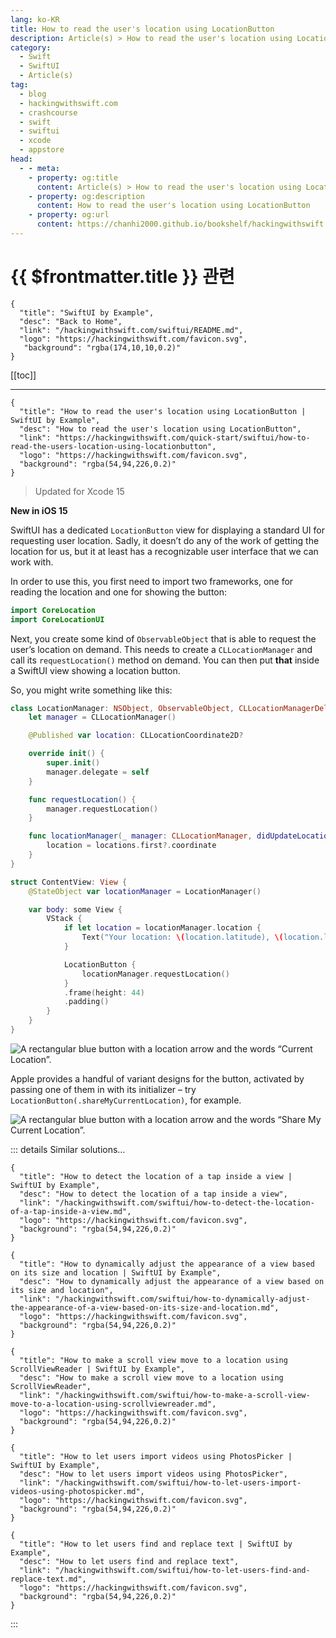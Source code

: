 ```yaml
---
lang: ko-KR
title: How to read the user's location using LocationButton
description: Article(s) > How to read the user's location using LocationButton
category:
  - Swift
  - SwiftUI
  - Article(s)
tag: 
  - blog
  - hackingwithswift.com
  - crashcourse
  - swift
  - swiftui
  - xcode
  - appstore
head:
  - - meta:
    - property: og:title
      content: Article(s) > How to read the user's location using LocationButton
    - property: og:description
      content: How to read the user's location using LocationButton
    - property: og:url
      content: https://chanhi2000.github.io/bookshelf/hackingwithswift.com/swiftui/how-to-read-the-users-location-using-locationbutton.html
---
```


# {{ $frontmatter.title }} 관련

```component VPCard
{
  "title": "SwiftUI by Example",
  "desc": "Back to Home",
  "link": "/hackingwithswift.com/swiftui/README.md",
  "logo": "https://hackingwithswift.com/favicon.svg",
   "background": "rgba(174,10,10,0.2)"
}
```

[[toc]]

---

```component VPCard
{
  "title": "How to read the user's location using LocationButton | SwiftUI by Example",
  "desc": "How to read the user's location using LocationButton",
  "link": "https://hackingwithswift.com/quick-start/swiftui/how-to-read-the-users-location-using-locationbutton",
  "logo": "https://hackingwithswift.com/favicon.svg",
  "background": "rgba(54,94,226,0.2)"
}
```

> Updated for Xcode 15

**New in iOS 15**

SwiftUI has a dedicated `LocationButton` view for displaying a standard UI for requesting user location. Sadly, it doesn’t do any of the work of getting the location for us, but it at least has a recognizable user interface that we can work with.

In order to use this, you first need to import two frameworks, one for reading the location and one for showing the button:

```swift
import CoreLocation
import CoreLocationUI
```

Next, you create some kind of `ObservableObject` that is able to request the user’s location on demand. This needs to create a `CLLocationManager` and call its `requestLocation()` method on demand. You can then put **that** inside a SwiftUI view showing a location button.

So, you might write something like this:

```swift
class LocationManager: NSObject, ObservableObject, CLLocationManagerDelegate {
    let manager = CLLocationManager()

    @Published var location: CLLocationCoordinate2D?

    override init() {
        super.init()
        manager.delegate = self
    }

    func requestLocation() {
        manager.requestLocation()
    }

    func locationManager(_ manager: CLLocationManager, didUpdateLocations locations: [CLLocation]) {
        location = locations.first?.coordinate
    }
}

struct ContentView: View {
    @StateObject var locationManager = LocationManager()

    var body: some View {
        VStack {
            if let location = locationManager.location {
                Text("Your location: \(location.latitude), \(location.longitude)")
            }

            LocationButton {
                locationManager.requestLocation()
            }
            .frame(height: 44)
            .padding()
        }
    }
}
```

![A rectangular blue button with a location arrow and the words “Current Location”.](https://hackingwithswift.com/img/books/quick-start/swiftui/how-to-read-the-users-location-using-locationbutton-1~dark@2x.png)

Apple provides a handful of variant designs for the button, activated by passing one of them in with its initializer – try `LocationButton(.shareMyCurrentLocation)`, for example.

![A rectangular blue button with a location arrow and the words “Share My Current Location”.](https://hackingwithswift.com/img/books/quick-start/swiftui/how-to-read-the-users-location-using-locationbutton-2~dark@2x.png)

::: details Similar solutions…

```component VPCard
{
  "title": "How to detect the location of a tap inside a view | SwiftUI by Example",
  "desc": "How to detect the location of a tap inside a view",
  "link": "/hackingwithswift.com/swiftui/how-to-detect-the-location-of-a-tap-inside-a-view.md",
  "logo": "https://hackingwithswift.com/favicon.svg",
  "background": "rgba(54,94,226,0.2)"
}
```

```component VPCard
{
  "title": "How to dynamically adjust the appearance of a view based on its size and location | SwiftUI by Example",
  "desc": "How to dynamically adjust the appearance of a view based on its size and location",
  "link": "/hackingwithswift.com/swiftui/how-to-dynamically-adjust-the-appearance-of-a-view-based-on-its-size-and-location.md",
  "logo": "https://hackingwithswift.com/favicon.svg",
  "background": "rgba(54,94,226,0.2)"
}
```

```component VPCard
{
  "title": "How to make a scroll view move to a location using ScrollViewReader | SwiftUI by Example",
  "desc": "How to make a scroll view move to a location using ScrollViewReader",
  "link": "/hackingwithswift.com/swiftui/how-to-make-a-scroll-view-move-to-a-location-using-scrollviewreader.md",
  "logo": "https://hackingwithswift.com/favicon.svg",
  "background": "rgba(54,94,226,0.2)"
}
```

```component VPCard
{
  "title": "How to let users import videos using PhotosPicker | SwiftUI by Example",
  "desc": "How to let users import videos using PhotosPicker",
  "link": "/hackingwithswift.com/swiftui/how-to-let-users-import-videos-using-photospicker.md",
  "logo": "https://hackingwithswift.com/favicon.svg",
  "background": "rgba(54,94,226,0.2)"
}
```

```component VPCard
{
  "title": "How to let users find and replace text | SwiftUI by Example",
  "desc": "How to let users find and replace text",
  "link": "/hackingwithswift.com/swiftui/how-to-let-users-find-and-replace-text.md",
  "logo": "https://hackingwithswift.com/favicon.svg",
  "background": "rgba(54,94,226,0.2)"
}
```

:::


